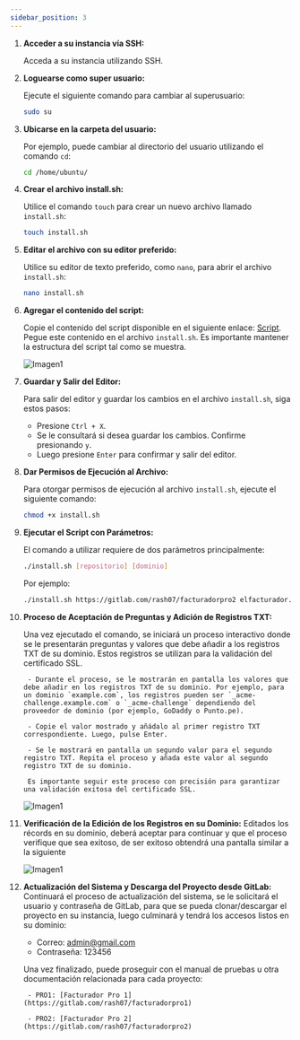 ```yaml
---
sidebar_position: 3
---
```


1. **Acceder a su instancia vía SSH:**

   Acceda a su instancia utilizando SSH.

2. **Loguearse como super usuario:**

   Ejecute el siguiente comando para cambiar al superusuario:

   ```bash
   sudo su
   ```

3. **Ubicarse en la carpeta del usuario:**

   Por ejemplo, puede cambiar al directorio del usuario utilizando el comando `cd`:

   ```bash
   cd /home/ubuntu/
   ```

4. **Crear el archivo install.sh:**

   Utilice el comando `touch` para crear un nuevo archivo llamado `install.sh`:

   ```bash
   touch install.sh
   ```

5. **Editar el archivo con su editor preferido:**

   Utilice su editor de texto preferido, como `nano`, para abrir el archivo `install.sh`:


   ```bash
   nano install.sh
   ```
6. **Agregar el contenido del script:**

   Copie el contenido del script disponible en el siguiente enlace: [Script](https://gitlab.com/snippets/1852652). Pegue este contenido en el archivo `install.sh`. Es importante mantener la estructura del script tal como se muestra.

      ![Imagen1](https://i.ibb.co/NT2YPwR/Img.jpg)

7. **Guardar y Salir del Editor:**

   Para salir del editor y guardar los cambios en el archivo `install.sh`, siga estos pasos:

   - Presione `Ctrl + X`.
   - Se le consultará si desea guardar los cambios. Confirme presionando `y`.
   - Luego presione `Enter` para confirmar y salir del editor.

8. **Dar Permisos de Ejecución al Archivo:**

   Para otorgar permisos de ejecución al archivo `install.sh`, ejecute el siguiente comando:

   ```bash
   chmod +x install.sh
   ```

9. **Ejecutar el Script con Parámetros:**

   El comando a utilizar requiere de dos parámetros principalmente:

   ```bash
   ./install.sh [repositorio] [dominio]
   ```

   Por ejemplo:

   ```bash
   ./install.sh https://gitlab.com/rash07/facturadorpro2 elfacturador.com
   ```

10. **Proceso de Aceptación de Preguntas y Adición de Registros TXT:**

      Una vez ejecutado el comando, se iniciará un proceso interactivo donde se le presentarán preguntas y valores que debe añadir a los registros TXT de su dominio. Estos registros se utilizan para la validación del certificado SSL.

         - Durante el proceso, se le mostrarán en pantalla los valores que debe añadir en los registros TXT de su dominio. Por ejemplo, para un dominio `example.com`, los registros pueden ser `_acme-challenge.example.com` o `_acme-challenge` dependiendo del proveedor de dominio (por ejemplo, GoDaddy o Punto.pe).

         - Copie el valor mostrado y añádalo al primer registro TXT correspondiente. Luego, pulse Enter.

         - Se le mostrará en pantalla un segundo valor para el segundo registro TXT. Repita el proceso y añada este valor al segundo registro TXT de su dominio.

         Es importante seguir este proceso con precisión para garantizar una validación exitosa del certificado SSL.

       ![Imagen1](https://i.ibb.co/DkHNTrC/img12.jpg)

11. **Verificación de la Edición de los Registros en su Dominio:**
   Editados los récords en su dominio, deberá aceptar para continuar y que el proceso verifique que sea exitoso, de ser exitoso obtendrá una pantalla similar a la siguiente

      ![Imagen1](https://i.ibb.co/tJjhPVL/img13.jpg)

12. **Actualización del Sistema y Descarga del Proyecto desde GitLab:**
    Continuará el proceso de actualización del sistema, se le solicitará el usuario y contraseña de GitLab, para que se pueda clonar/descargar el proyecto en su instancia, luego culminará y tendrá los accesos listos en su dominio:

      - Correo: admin@gmail.com
      - Contraseña: 123456

      Una vez finalizado, puede proseguir con el manual de pruebas u otra documentación relacionada para cada proyecto:

         - PRO1: [Facturador Pro 1](https://gitlab.com/rash07/facturadorpro1)

         - PRO2: [Facturador Pro 2](https://gitlab.com/rash07/facturadorpro2)
